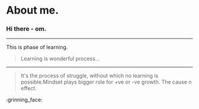 # About me.
### Hi there - om.
---
>
 This is phase of learning.
> Learning is wonderful process...
---
> It's the process of struggle, without which no learning is possible.Mindset plays bigger role for +ve or -ve growth. The cause n effect.

:grinning_face:
